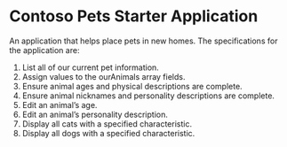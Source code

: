 # Contoso Pets Starter Application

An application that helps place pets in new homes. The specifications for the application are:

1. List all of our current pet information.
2. Assign values to the ourAnimals array fields.
3. Ensure animal ages and physical descriptions are complete.
4. Ensure animal nicknames and personality descriptions are complete.
5. Edit an animal’s age.
6. Edit an animal’s personality description.
7. Display all cats with a specified characteristic.
8. Display all dogs with a specified characteristic.
